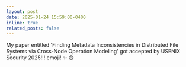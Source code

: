```yaml
---
layout: post
date: 2025-01-24 15:59:00-0400
inline: true
related_posts: false
---
```


My paper entitled 'Finding Metadata Inconsistencies in Distributed File Systems via Cross-Node Operation Modeling' got accepted by USENIX Security 2025!!! emoji! :sparkles: :smile:
